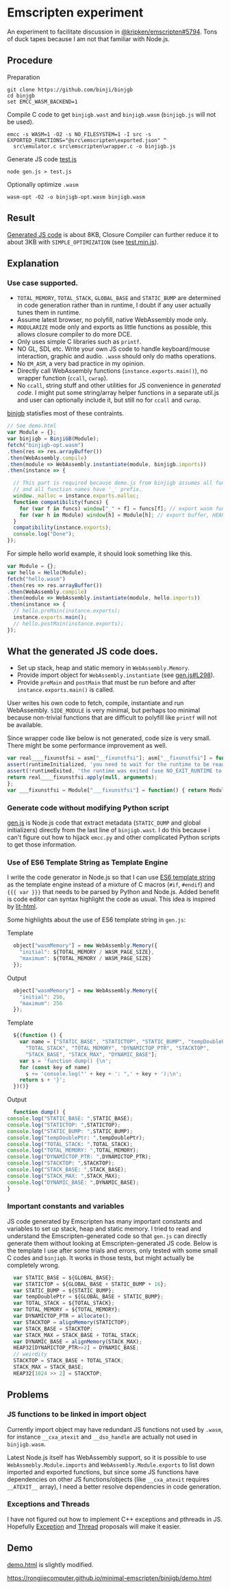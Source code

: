 # Emscripten experiment

An experiment to facilitate discussion in [@kripken/emscripten#5794](https://github.com/kripken/emscripten/issues/5794).
Tons of duck tapes because I am not that familiar with Node.js.

## Procedure

Preparation

```
git clone https://github.com/binji/binjgb
cd binjgb
set EMCC_WASM_BACKEND=1
```

Compile C code to get `binjigb.wast` and `binjigb.wasm` (`binjigb.js` will not be used).

```
emcc -s WASM=1 -O2 -s NO_FILESYSTEM=1 -I src -s EXPORTED_FUNCTIONS="@src\emscripten\exported.json" ^
  src\emulator.c src\emscripten\wrapper.c -o binjigb.js
```

Generate JS code [test.js](binjigb/test.js)

```
node gen.js > test.js
```

Optionally optimize `.wasm`

```
wasm-opt -O2 -o binjigb-opt.wasm binjigb.wasm
```

## Result

[Generated JS code](binjigb/test.js) is about 8KB, Closure Compiler can further reduce it to about 3KB with
`SIMPLE_OPTIMIZATION` (see [test.min.js](binjigb/test.min.js)).

## Explanation

### Use case supported.

- `TOTAL_MEMORY`, `TOTAL_STACK`, `GLOBAL_BASE` and `STATIC_BUMP` are determined in code generation rather than in runtime, I doubt if any user actually tunes them in runtime.
- Assume latest browser, no polyfill, native WebAssembly mode only.
- `MODULARIZE` mode only and exports as little functions as possible, this allows closure compiler to do more DCE.
- Only uses simple C libraries such as `printf`.
- NO GL, SDL etc. Write your own JS code to handle keyboard/mouse interaction, graphic and audio.
  `.wasm` should only do maths operations.
- No `EM_ASM`, a very bad practice in my opinion.
- Directly call WebAssembly functions (`instance.exports.main()`), no wrapper function (`ccall`, `cwrap`).
- No `ccall`, string stuff and other utilities for JS convenience in _generated code_. I might put some string/array helper functions in a separate util.js and user can optionally include it, but still no for `ccall` and `cwrap`.

[binjgb](https://github.com/binji/binjgb) statisfies most of these contraints.

```js
// See demo.html
var Module = {};
var binjigb = BinjiGB(Module);
fetch("binjigb-opt.wasm")
.then(res => res.arrayBuffer())
.then(WebAssembly.compile)
.then(module => WebAssembly.instantiate(module, binjigb.imports))
.then(instance => {

  // This part is required because demo.js from binjigb assumes all functions are exported globally
  // and all function names have '_' prefix.
  window._malloc = instance.exports.malloc;
  function compatibility(funcs) {
    for (var f in funcs) window["_" + f] = funcs[f]; // export wasm functions
    for (var h in Module) window[h] = Module[h]; // export buffer, HEAP*
  }
  compatibility(instance.exports);
  console.log("Done");
});
```

For simple hello world example, it should look something like this.

```js
var Module = {};
var hello = Hello(Module);
fetch("hello.wasm")
.then(res => res.arrayBuffer())
.then(WebAssembly.compile)
.then(module => WebAssembly.instantiate(module, hello.imports))
.then(instance => {
  // hello.preMain(instance.exports);
  instance.exports.main();
  // hello.postMain(instance.exports);
});
```

## What the generated JS code does.

- Set up stack, heap and static memory in `WebAssembly.Memory`.
- Provide import object for `WebAssembly.instantiate` (see [gen.js#L298](gen.js#L298)).
- Provide `preMain` and `postMain` that must be run before and after `instance.exports.main()` is called.

User writes his own code to fetch, compile, instantiate and run WebAssembly.
`SIDE_MODULE` is very minimal, but perhaps too minimal because non-trivial functions that are difficult to polyfill
like `printf` will not be available.

Since wrapper code like below is not generated, code size is very small. There might be some performance improvement as well.

```js
var real____fixunstfsi = asm["__fixunstfsi"]; asm["__fixunstfsi"] = function() {
assert(runtimeInitialized, 'you need to wait for the runtime to be ready (e.g. wait for main() to be called)');
assert(!runtimeExited, 'the runtime was exited (use NO_EXIT_RUNTIME to keep it alive after main() exits)');
return real____fixunstfsi.apply(null, arguments);
};
var ___fixunstfsi = Module["___fixunstfsi"] = function() { return Module["asm"]["__fixunstfsi"].apply(null, arguments) };
```

### Generate code without modifying Python script

[gen.js](gen.js) is Node.js code that extract metadata (`STATIC_DUMP` and global initializers) directly from the last line of
`binjigb.wast`. I do this because I can't figure out how to hijack `emcc.py` and other complicated Python scripts to get
those information.

### Use of ES6 Template String as Template Engine

I write the code generator in Node.js so that I can use
[ES6 template string](https://developer.mozilla.org/en-US/docs/Web/JavaScript/Reference/Template_literals)
as the template engine instead of a mixture of C macros (`#if`, `#endif`) and `{{{ var }}}` that needs to be parsed by Python and Node.js.
Added benefit is code editor can syntax highlight the code as usual. This idea is inspired by
[lit-html](https://github.com/PolymerLabs/lit-html).

Some highlights about the use of ES6 template string in `gen.js`:

Template

```js
  object["wasmMemory"] = new WebAssembly.Memory({
    "initial": ${TOTAL_MEMORY / WASM_PAGE_SIZE},
    "maximum": ${TOTAL_MEMORY / WASM_PAGE_SIZE}
  });
```

Output

```js
  object["wasmMemory"] = new WebAssembly.Memory({
    "initial": 256,
    "maximum": 256
  });
```

Template

```js
  ${(function () {
    var name = ["STATIC_BASE", "STATICTOP", "STATIC_BUMP", "tempDoublePtr",
      "TOTAL_STACK", "TOTAL_MEMORY", "DYNAMICTOP_PTR", "STACKTOP",
      "STACK_BASE", "STACK_MAX", "DYNAMIC_BASE"];
    var s = 'function dump() {\n';
    for (const key of name)
      s += 'console.log("' + key + ': ",' + key + ');\n';
    return s + '}';
  })()}
```

Output

```js
  function dump() {
console.log("STATIC_BASE: ",STATIC_BASE);
console.log("STATICTOP: ",STATICTOP);
console.log("STATIC_BUMP: ",STATIC_BUMP);
console.log("tempDoublePtr: ",tempDoublePtr);
console.log("TOTAL_STACK: ",TOTAL_STACK);
console.log("TOTAL_MEMORY: ",TOTAL_MEMORY);
console.log("DYNAMICTOP_PTR: ",DYNAMICTOP_PTR);
console.log("STACKTOP: ",STACKTOP);
console.log("STACK_BASE: ",STACK_BASE);
console.log("STACK_MAX: ",STACK_MAX);
console.log("DYNAMIC_BASE: ",DYNAMIC_BASE);
}
```

### Important constants and variables

JS code generated by Emscripten has many important constants and variables to set up stack, heap and static memory. I
tried to read and understand the Emscripten-generated code so that `gen.js` can directly generate them without looking at Emscripten-generated
JS code. Below is the template I use after some trials and errors, only tested with some small C codes and `binjigb`. It works in those tests,
but might actually be completely wrong.

```js
  var STATIC_BASE = ${GLOBAL_BASE};
  var STATICTOP = ${GLOBAL_BASE + STATIC_BUMP + 16};
  var STATIC_BUMP = ${STATIC_BUMP};
  var tempDoublePtr = ${GLOBAL_BASE + STATIC_BUMP};
  var TOTAL_STACK = ${TOTAL_STACK};
  var TOTAL_MEMORY = ${TOTAL_MEMORY};
  var DYNAMICTOP_PTR = allocate();
  var STACKTOP = alignMemory(STATICTOP);
  var STACK_BASE = STACKTOP;
  var STACK_MAX = STACK_BASE + TOTAL_STACK;
  var DYNAMIC_BASE = alignMemory(STACK_MAX);
  HEAP32[DYNAMICTOP_PTR>>2] = DYNAMIC_BASE;
  // weirdity
  STACKTOP = STACK_BASE + TOTAL_STACK;
  STACK_MAX = STACK_BASE;
  HEAP32[1024 >> 2] = STACKTOP;
```

## Problems

### JS functions to be linked in import object

Currently import object may have redundant JS functions not used by `.wasm`, for instance `__cxa_atexit` and `__dso_handle`
are actually not used in `binjigb.wasm`.

Latest Node.js itself has WebAssembly support, so it is possible to use `WebAssmebly.Module.imports` and `WebAssembly.Module.exports`
to list down imported and exported functions, but since some JS functions have dependencies on other JS functions/objects (like
`__cxa_atexit` requires `__ATEXIT__` array), I need a better resolve dependencies in code generation.

### Exceptions and Threads

I have not figured out how to implement C++ exceptions and pthreads in JS. Hopefully
[Exception](https://github.com/WebAssembly/exception-handling) and
[Thread](https://github.com/WebAssembly/threads) proposals will make it easier.

## Demo

[demo.html](binjigb/demo.html) is slightly modified.

https://rongjiecomputer.github.io/minimal-emscripten/binjigb/demo.html

